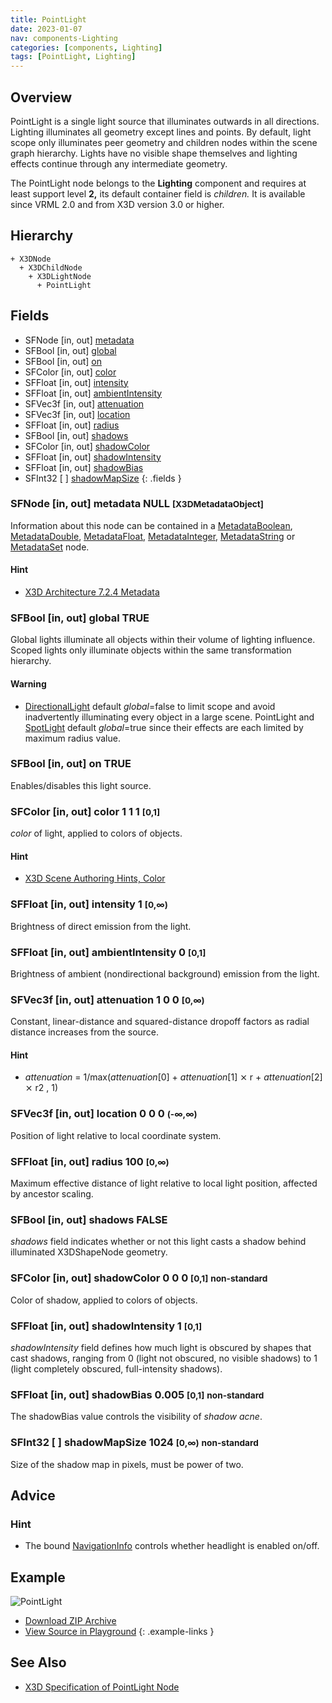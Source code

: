 ```yaml
---
title: PointLight
date: 2023-01-07
nav: components-Lighting
categories: [components, Lighting]
tags: [PointLight, Lighting]
---
```

<style>
.post h3 {
  word-spacing: 0.2em;
}
</style>

## Overview

PointLight is a single light source that illuminates outwards in all directions. Lighting illuminates all geometry except lines and points. By default, light scope only illuminates peer geometry and children nodes within the scene graph hierarchy. Lights have no visible shape themselves and lighting effects continue through any intermediate geometry.

The PointLight node belongs to the **Lighting** component and requires at least support level **2,** its default container field is *children.* It is available since VRML 2.0 and from X3D version 3.0 or higher.

## Hierarchy

```
+ X3DNode
  + X3DChildNode
    + X3DLightNode
      + PointLight
```

## Fields

- SFNode \[in, out\] [metadata](#sfnode-in-out-metadata-null-x3dmetadataobject)
- SFBool \[in, out\] [global](#sfbool-in-out-global-true)
- SFBool \[in, out\] [on](#sfbool-in-out-on-true)
- SFColor \[in, out\] [color](#sfcolor-in-out-color-1-1-1-0-1)
- SFFloat \[in, out\] [intensity](#sffloat-in-out-intensity-1-0)
- SFFloat \[in, out\] [ambientIntensity](#sffloat-in-out-ambientintensity-0-0-1)
- SFVec3f \[in, out\] [attenuation](#sfvec3f-in-out-attenuation-1-0-0-0)
- SFVec3f \[in, out\] [location](#sfvec3f-in-out-location-0-0-0--)
- SFFloat \[in, out\] [radius](#sffloat-in-out-radius-100-0)
- SFBool \[in, out\] [shadows](#sfbool-in-out-shadows-false)
- SFColor \[in, out\] [shadowColor](#sfcolor-in-out-shadowcolor-0-0-0-0-1-small-classbluenon-standard)
- SFFloat \[in, out\] [shadowIntensity](#sffloat-in-out-shadowintensity-1-0-1)
- SFFloat \[in, out\] [shadowBias](#sffloat-in-out-shadowbias-0005-0-1-small-classbluenon-standard)
- SFInt32 \[ \] [shadowMapSize](#sfint32---shadowmapsize-1024-0-small-classbluenon-standard)
{: .fields }

### SFNode [in, out] **metadata** NULL <small>[X3DMetadataObject]</small>

Information about this node can be contained in a [MetadataBoolean](/x_ite/components/core/metadataboolean/), [MetadataDouble](/x_ite/components/core/metadatadouble/), [MetadataFloat](/x_ite/components/core/metadatafloat/), [MetadataInteger](/x_ite/components/core/metadatainteger/), [MetadataString](/x_ite/components/core/metadatastring/) or [MetadataSet](/x_ite/components/core/metadataset/) node.

#### Hint

- [X3D Architecture 7.2.4 Metadata](https://www.web3d.org/specifications/X3Dv4/ISO-IEC19775-1v4-IS/Part01/components/core.html#Metadata)

### SFBool [in, out] **global** TRUE

Global lights illuminate all objects within their volume of lighting influence. Scoped lights only illuminate objects within the same transformation hierarchy.

#### Warning

- [DirectionalLight](/x_ite/components/lighting/directionallight/) default *global*=false to limit scope and avoid inadvertently illuminating every object in a large scene. PointLight and [SpotLight](/x_ite/components/lighting/spotlight/) default *global*=true since their effects are each limited by maximum radius value.

### SFBool [in, out] **on** TRUE

Enables/disables this light source.

### SFColor [in, out] **color** 1 1 1 <small>[0,1]</small>

*color* of light, applied to colors of objects.

#### Hint

- [X3D Scene Authoring Hints, Color](https://www.web3d.org/x3d/content/examples/X3dSceneAuthoringHints.html#Color)

### SFFloat [in, out] **intensity** 1 <small>[0,∞)</small>

Brightness of direct emission from the light.

### SFFloat [in, out] **ambientIntensity** 0 <small>[0,1]</small>

Brightness of ambient (nondirectional background) emission from the light.

### SFVec3f [in, out] **attenuation** 1 0 0 <small>[0,∞)</small>

Constant, linear-distance and squared-distance dropoff factors as radial distance increases from the source.

#### Hint

- *attenuation* = 1/max(*attenuation*[0] + *attenuation*[1] ⨯ r + *attenuation*[2] ⨯ r2 , 1)

### SFVec3f [in, out] **location** 0 0 0 <small>(-∞,∞)</small>

Position of light relative to local coordinate system.

### SFFloat [in, out] **radius** 100 <small>[0,∞)</small>

Maximum effective distance of light relative to local light position, affected by ancestor scaling.

### SFBool [in, out] **shadows** FALSE

*shadows* field indicates whether or not this light casts a shadow behind illuminated X3DShapeNode geometry.

### SFColor [in, out] **shadowColor** 0 0 0 <small>[0,1]</small> <small class="blue">non-standard</small>

Color of shadow, applied to colors of objects.

### SFFloat [in, out] **shadowIntensity** 1 <small>[0,1]</small>

*shadowIntensity* field defines how much light is obscured by shapes that cast shadows, ranging from 0 (light not obscured, no visible shadows) to 1 (light completely obscured, full-intensity shadows).

### SFFloat [in, out] **shadowBias** 0.005 <small>[0,1]</small> <small class="blue">non-standard</small>

The shadowBias value controls the visibility of *shadow acne*.

### SFInt32 [ ] **shadowMapSize** 1024 <small>[0,∞)</small> <small class="blue">non-standard</small>

Size of the shadow map in pixels, must be power of two.

## Advice

### Hint

- The bound [NavigationInfo](/x_ite/components/navigation/navigationinfo/) controls whether headlight is enabled on/off.

## Example

<x3d-canvas class="xr-button-br" src="https://create3000.github.io/media/examples/Lighting/PointLight/PointLight.x3d" contentScale="auto" update="auto">
  <img src="https://create3000.github.io/media/examples/Lighting/PointLight/screenshot.avif" alt="PointLight"/>
</x3d-canvas>

- [Download ZIP Archive](https://create3000.github.io/media/examples/Lighting/PointLight/PointLight.zip)
- [View Source in Playground](/x_ite/playground/?url=https://create3000.github.io/media/examples/Lighting/PointLight/PointLight.x3d)
{: .example-links }

## See Also

- [X3D Specification of PointLight Node](https://www.web3d.org/documents/specifications/19775-1/V4.0/Part01/components/lighting.html#PointLight)
